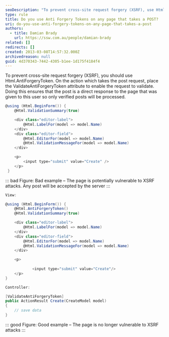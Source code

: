 ```yaml
---
seoDescription: "To prevent cross-site request forgery (XSRF), use Html.AntiForgeryToken. On the action which takes the post request, place the [ValidateAntiForgeryToken] attribute to enable the request validation. This ensures that only verified posts are processed by the server."
type: rule
title: Do you use Anti Forgery Tokens on any page that takes a POST?
uri: do-you-use-anti-forgery-tokens-on-any-page-that-takes-a-post
authors:
  - title: Damian Brady
    url: https://ssw.com.au/people/damian-brady
related: []
redirects: []
created: 2013-03-08T14:57:32.000Z
archivedreason: null
guid: 4d370343-7442-4305-b1ee-1d175f4184f4
---
```


To prevent cross-site request forgery (XSRF), you should use Html.AntiForgeryToken. On the action which takes the post request, place the ValidateAntiForgeryToken attribute to enable the request to validate.  Doing this ensures that the post is a direct response to the page that was given to this user so only verified posts will be processed.

<!--endintro-->

```cs
@using (Html.BeginForm()) {
    @Html.ValidationSummary(true)

    <div class="editor-label">
        @Html.LabelFor(model => model.Name)
    </div>
    <div class="editor-field">
        @Html.EditorFor(model => model.Name)
        @Html.ValidationMessageFor(model => model.Name)
    </div>

    <p>
        <input type="submit" value="Create" />
    </p>
 }
```
::: bad
Figure: Bad example – The page is potentially vulnerable to XSRF attacks. Any post will be accepted by the server
:::

```cs
View:

@using (Html.BeginForm()) {
    @Html.AntiForgeryToken()
    @Html.ValidationSummary(true)

    <div class="editor-label">
        @Html.LabelFor(model => model.Name)
    </div>
    <div class="editor-field">
        @Html.EditorFor(model => model.Name)
        @Html.ValidationMessageFor(model => model.Name)
    </div>

    <p>
        
            <input type="submit" value="Create"/>
    </p>
}

Controller:

[ValidateAntiForgeryToken]
public ActionResult Create(CreateModel model)
{
    // save data
}
```
::: good
Figure: Good example – The page is no longer vulnerable to XSRF attacks
:::
